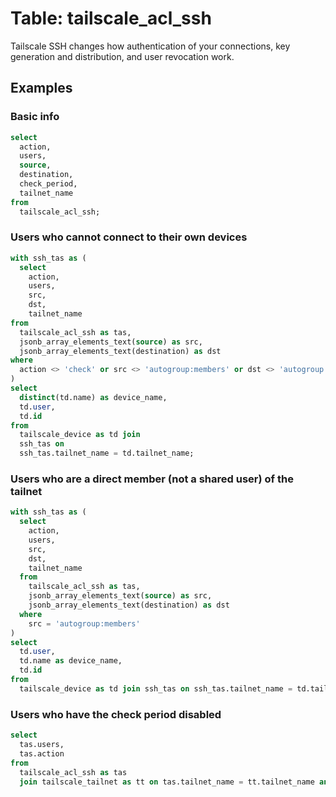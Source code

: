 # Table: tailscale_acl_ssh

Tailscale SSH changes how authentication of your connections, key generation and distribution, and user revocation work.

## Examples

### Basic info

```sql
select
  action,
  users,
  source,
  destination,
  check_period,
  tailnet_name
from
  tailscale_acl_ssh;
```

### Users who cannot connect to their own devices

```sql
with ssh_tas as (
  select
    action,
    users,
    src,
    dst,
    tailnet_name
from
  tailscale_acl_ssh as tas,
  jsonb_array_elements_text(source) as src,
  jsonb_array_elements_text(destination) as dst
where
  action <> 'check' or src <> 'autogroup:members' or dst <> 'autogroup:self'
)
select
  distinct(td.name) as device_name,
  td.user,
  td.id
from
  tailscale_device as td join
  ssh_tas on
  ssh_tas.tailnet_name = td.tailnet_name;
```

### Users who are a direct member (not a shared user) of the tailnet

```sql
with ssh_tas as (
  select
    action,
    users,
    src,
    dst,
    tailnet_name
  from
    tailscale_acl_ssh as tas,
    jsonb_array_elements_text(source) as src,
    jsonb_array_elements_text(destination) as dst
  where
    src = 'autogroup:members'
)
select
  td.user,
  td.name as device_name,
  td.id
from
  tailscale_device as td join ssh_tas on ssh_tas.tailnet_name = td.tailnet_name;
```

### Users who have the check period disabled

```sql
select
  tas.users,
  tas.action
from
  tailscale_acl_ssh as tas
  join tailscale_tailnet as tt on tas.tailnet_name = tt.tailnet_name and action = 'accept' and check_period is null;
```
